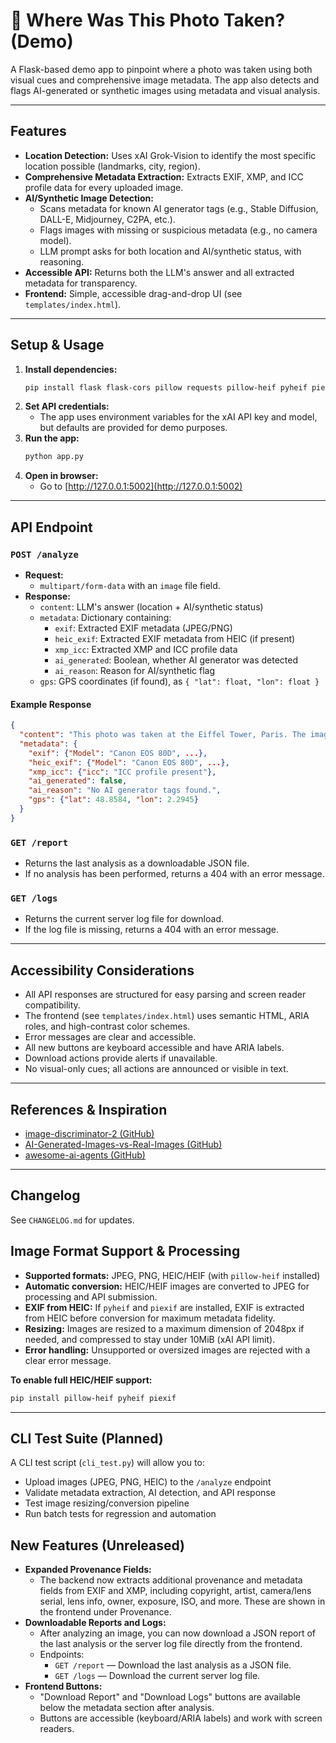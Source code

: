 # 📍 Where Was This Photo Taken? (Demo)

A Flask-based demo app to pinpoint where a photo was taken using both visual cues and comprehensive image metadata. The app also detects and flags AI-generated or synthetic images using metadata and visual analysis.

---

## Features

- **Location Detection:** Uses xAI Grok-Vision to identify the most specific location possible (landmarks, city, region).
- **Comprehensive Metadata Extraction:** Extracts EXIF, XMP, and ICC profile data for every uploaded image.
- **AI/Synthetic Image Detection:**
  - Scans metadata for known AI generator tags (e.g., Stable Diffusion, DALL-E, Midjourney, C2PA, etc.).
  - Flags images with missing or suspicious metadata (e.g., no camera model).
  - LLM prompt asks for both location and AI/synthetic status, with reasoning.
- **Accessible API:** Returns both the LLM's answer and all extracted metadata for transparency.
- **Frontend:** Simple, accessible drag-and-drop UI (see `templates/index.html`).

---

## Setup & Usage

1. **Install dependencies:**
   ```bash
   pip install flask flask-cors pillow requests pillow-heif pyheif piexif
   ```
2. **Set API credentials:**
   - The app uses environment variables for the xAI API key and model, but defaults are provided for demo purposes.
3. **Run the app:**
   ```bash
   python app.py
   ```
4. **Open in browser:**
   - Go to [http://127.0.0.1:5002](http://127.0.0.1:5002)

---

## API Endpoint

### `POST /analyze`

- **Request:**
  - `multipart/form-data` with an `image` file field.
- **Response:**
  - `content`: LLM's answer (location + AI/synthetic status)
  - `metadata`: Dictionary containing:
    - `exif`: Extracted EXIF metadata (JPEG/PNG)
    - `heic_exif`: Extracted EXIF metadata from HEIC (if present)
    - `xmp_icc`: Extracted XMP and ICC profile data
    - `ai_generated`: Boolean, whether AI generator was detected
    - `ai_reason`: Reason for AI/synthetic flag
  - `gps`: GPS coordinates (if found), as `{ "lat": float, "lon": float }`

#### Example Response
```json
{
  "content": "This photo was taken at the Eiffel Tower, Paris. The image appears to be real, as the metadata includes a camera model and no AI generator tags are present.",
  "metadata": {
    "exif": {"Model": "Canon EOS 80D", ...},
    "heic_exif": {"Model": "Canon EOS 80D", ...},
    "xmp_icc": {"icc": "ICC profile present"},
    "ai_generated": false,
    "ai_reason": "No AI generator tags found.",
    "gps": {"lat": 48.8584, "lon": 2.2945}
  }
}
```

### `GET /report`
- Returns the last analysis as a downloadable JSON file.
- If no analysis has been performed, returns a 404 with an error message.

### `GET /logs`
- Returns the current server log file for download.
- If the log file is missing, returns a 404 with an error message.

---

## Accessibility Considerations

- All API responses are structured for easy parsing and screen reader compatibility.
- The frontend (see `templates/index.html`) uses semantic HTML, ARIA roles, and high-contrast color schemes.
- Error messages are clear and accessible.
- All new buttons are keyboard accessible and have ARIA labels.
- Download actions provide alerts if unavailable.
- No visual-only cues; all actions are announced or visible in text.

---

## References & Inspiration
- [image-discriminator-2 (GitHub)](https://github.com/westonslayton/image-discriminator-2)
- [AI-Generated-Images-vs-Real-Images (GitHub)](https://github.com/roydendsouza31/AI-Generated-Images-vs-Real-Images)
- [awesome-ai-agents (GitHub)](https://github.com/e2b-dev/awesome-ai-agents)

---

## Changelog
See `CHANGELOG.md` for updates.

## Image Format Support & Processing

- **Supported formats:** JPEG, PNG, HEIC/HEIF (with `pillow-heif` installed)
- **Automatic conversion:** HEIC/HEIF images are converted to JPEG for processing and API submission.
- **EXIF from HEIC:** If `pyheif` and `piexif` are installed, EXIF is extracted from HEIC before conversion for maximum metadata fidelity.
- **Resizing:** Images are resized to a maximum dimension of 2048px if needed, and compressed to stay under 10MiB (xAI API limit).
- **Error handling:** Unsupported or oversized images are rejected with a clear error message.

**To enable full HEIC/HEIF support:**
```bash
pip install pillow-heif pyheif piexif
```

---

## CLI Test Suite (Planned)

A CLI test script (`cli_test.py`) will allow you to:
- Upload images (JPEG, PNG, HEIC) to the `/analyze` endpoint
- Validate metadata extraction, AI detection, and API response
- Test image resizing/conversion pipeline
- Run batch tests for regression and automation 

## New Features (Unreleased)

- **Expanded Provenance Fields:**
  - The backend now extracts additional provenance and metadata fields from EXIF and XMP, including copyright, artist, camera/lens serial, lens info, owner, exposure, ISO, and more. These are shown in the frontend under Provenance.
- **Downloadable Reports and Logs:**
  - After analyzing an image, you can now download a JSON report of the last analysis or the server log file directly from the frontend.
  - Endpoints:
    - `GET /report` — Download the last analysis as a JSON file.
    - `GET /logs` — Download the current server log file.
- **Frontend Buttons:**
  - "Download Report" and "Download Logs" buttons are available below the metadata section after analysis.
  - Buttons are accessible (keyboard/ARIA labels) and work with screen readers. 